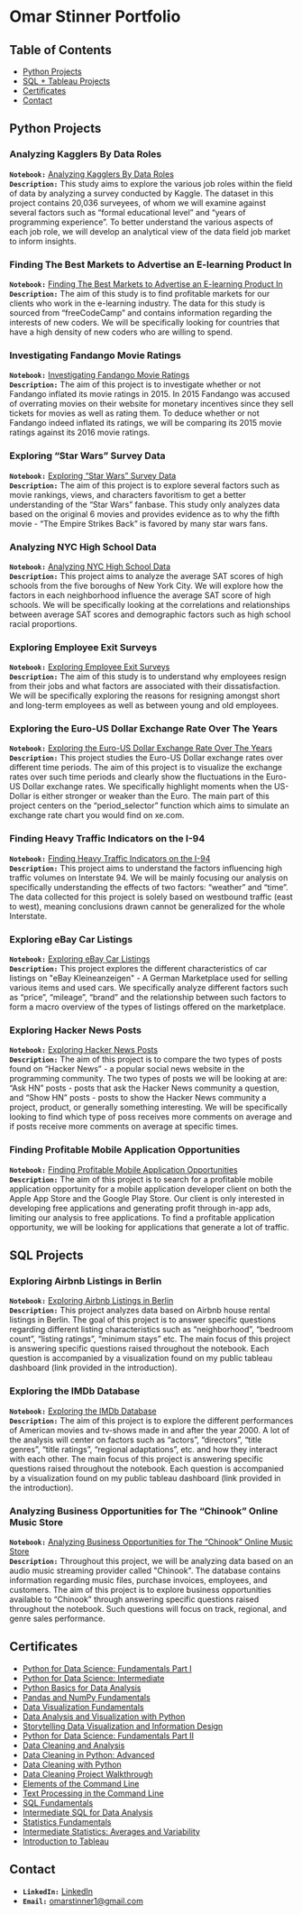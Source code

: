 # Omar Stinner Portfolio

## Table of Contents
+ [Python Projects](https://github.com/omarstinner/Portfolio/blob/main/README.md#python-projects)
+ [SQL + Tableau Projects](https://github.com/omarstinner/Portfolio/blob/main/README.md#sql--tableau-projects)
+ [Certificates](https://github.com/omarstinner/Portfolio/blob/main/README.md#certificates)
+ [Contact](https://github.com/omarstinner/Portfolio/blob/main/README.md#contact)

## Python Projects

### Analyzing Kagglers By Data Roles
**`Notebook:`** [Analyzing Kagglers By Data Roles](https://nbviewer.org/github/omarstinner/Projects/blob/2340a8b405a9771e59bdcb0cf71d888dc14ece5b/Analyzing%20Kagglers%20By%20Data%20Role.ipynb)<br />
**`Description:`** This study aims to explore the various job roles within the field of data by analyzing a survey conducted by Kaggle. The dataset in this project contains 20,036 surveyees, of whom we will examine against several factors such as  “formal educational level” and “years of programming experience”. To better understand the various aspects of each job role, we will develop an analytical view of the data field job market to inform insights.

### Finding The Best Markets to Advertise an E-learning Product In
**`Notebook:`** [Finding The Best Markets to Advertise an E-learning Product In](https://nbviewer.org/github/omarstinner/Projects/blob/2340a8b405a9771e59bdcb0cf71d888dc14ece5b/Finding%20The%20Best%20Markets%20to%20Advertise%20in%20an%20E-learning%20Product.ipynb)<br />
**`Description:`** The aim of this study is to find profitable markets for our clients who work in the e-learning industry. The data for this study is sourced from “freeCodeCamp” and contains information regarding the interests of new coders. We will be specifically looking for countries that have a high density of new coders who are willing to spend.

### Investigating Fandango Movie Ratings
**`Notebook:`** [Investigating Fandango Movie Ratings](https://nbviewer.org/github/omarstinner/Projects/blob/2340a8b405a9771e59bdcb0cf71d888dc14ece5b/Investigating%20Fandago%20Movie%20Ratings.ipynb)<br />
**`Description:`** The aim of this project is to investigate whether or not Fandango inflated its movie ratings in 2015. In 2015 Fandango was accused of overrating movies on their website for monetary incentives since they sell tickets for movies as well as rating them. To deduce whether or not Fandango indeed inflated its ratings, we will be comparing its 2015 movie ratings against its 2016 movie ratings.

### Exploring “Star Wars” Survey Data
**`Notebook:`** [Exploring “Star Wars” Survey Data](https://nbviewer.org/github/omarstinner/Projects/blob/2340a8b405a9771e59bdcb0cf71d888dc14ece5b/Exploring%20%27Star%20Wars%27%20Survey.ipynb)<br />
**`Description:`** The aim of this project is to explore several factors such as movie rankings, views, and characters favoritism to get a better understanding of the “Star Wars” fanbase. This study only analyzes data based on the original 6 movies and provides evidence as to why the fifth movie - “The Empire Strikes Back” is favored by many star wars fans.

### Analyzing NYC High School Data
**`Notebook:`** [Analyzing NYC High School Data](https://nbviewer.org/github/omarstinner/Projects/blob/2340a8b405a9771e59bdcb0cf71d888dc14ece5b/Analyzing%20NYC%20High%20School%20Data.ipynb)<br />
**`Description:`** This project aims to analyze the average SAT scores of high schools from the five boroughs of New York City. We will explore how the factors in each neighborhood influence the average SAT score of high schools. We will be specifically looking at the correlations and relationships between average SAT scores and demographic factors such as high school racial proportions.

### Exploring Employee Exit Surveys
**`Notebook:`** [Exploring Employee Exit Surveys](https://nbviewer.org/github/omarstinner/Projects/blob/2340a8b405a9771e59bdcb0cf71d888dc14ece5b/Analyzing%20Employee%20Exit%20Surveys.ipynb)<br />
**`Description:`** The aim of this study is to understand why employees resign from their jobs and what factors are associated with their dissatisfaction. We will be specifically exploring the reasons for resigning amongst short and long-term employees as well as between young and old employees.

### Exploring the Euro-US Dollar Exchange Rate Over The Years
**`Notebook:`** [Exploring the Euro-US Dollar Exchange Rate Over The Years](https://nbviewer.org/github/omarstinner/Projects/blob/2340a8b405a9771e59bdcb0cf71d888dc14ece5b/Exploring%20the%20Euro-US%20Dollar%20Exchange%20Rate%20Over%20The%20Years.ipynb)<br />
**`Description:`** This project studies the Euro-US Dollar exchange rates over different time periods. The aim of this project is to visualize the exchange rates over such time periods and clearly show the fluctuations in the  Euro-US Dollar exchange rates. We specifically highlight moments when the US-Dollar is either stronger or weaker than the Euro. The main part of this project centers on the “period_selector” function which aims to simulate an exchange rate chart you would find on xe.com.

### Finding Heavy Traffic Indicators on the I-94
**`Notebook:`** [Finding Heavy Traffic Indicators on the I-94](https://nbviewer.org/github/omarstinner/Projects/blob/2340a8b405a9771e59bdcb0cf71d888dc14ece5b/Finding%20Heavy%20Traffic%20Indicators%20on%20the%20I-94.ipynb)<br />
**`Description:`** This project aims to understand the factors influencing high traffic volumes on Interstate 94. We will be mainly focusing our analysis on specifically understanding the effects of two factors: “weather” and “time”.  The data collected for this project is solely based on westbound traffic (east to west), meaning conclusions drawn cannot be generalized for the whole Interstate.

### Exploring eBay Car Listings
**`Notebook:`** [Exploring eBay Car Listings](https://nbviewer.org/github/omarstinner/Projects/blob/2340a8b405a9771e59bdcb0cf71d888dc14ece5b/Exploring%20eBay%20Car%20Sales%20Data.ipynb)<br />
**`Description:`** This project explores the different characteristics of car listings on "eBay Kleineanzeigen" - A German Marketplace used for selling various items and used cars. We specifically analyze different factors such as “price”, “mileage”, “brand” and the relationship between such factors to form a macro overview of the types of listings offered on the marketplace.

### Exploring Hacker News Posts
**`Notebook:`** [Exploring Hacker News Posts](https://nbviewer.org/github/omarstinner/Projects/blob/2340a8b405a9771e59bdcb0cf71d888dc14ece5b/Exploring%20Hacker%20News%20Posts.ipynb)<br />
**`Description:`** The aim of this project is to compare the two types of posts found on “Hacker News” - a popular social news website in the programming community. The two types of posts we will be looking at are: “Ask HN” posts - posts that ask the Hacker News community a question, and “Show HN” posts - posts to show the Hacker News community a project, product, or generally something interesting. We will be specifically looking to find which type of poss receives more comments on average and if posts receive more comments on average at specific times.

### Finding Profitable Mobile Application Opportunities
**`Notebook:`** [Finding Profitable Mobile Application Opportunities](https://nbviewer.org/github/omarstinner/Projects/blob/2340a8b405a9771e59bdcb0cf71d888dc14ece5b/Finding%20Profitable%20Mobile%20Application%20Opportunities.ipynb)<br />
**`Description:`** The aim of this project is to search for a profitable mobile application opportunity for a mobile application developer client on both the Apple App Store and the Google Play Store. Our client is only interested in developing free applications and generating profit through in-app ads, limiting our analysis to free applications. To find a profitable application opportunity, we will be looking for applications that generate a lot of traffic.

## SQL Projects

### Exploring Airbnb Listings in Berlin
**`Notebook:`** [Exploring Airbnb Listings in Berlin](https://github.com/omarstinner/Projects/blob/2340a8b405a9771e59bdcb0cf71d888dc14ece5b/Exploring%20Airbnb%20Listings%20in%20Berlin.ipynb)<br />
**`Description:`** This project analyzes data based on Airbnb house rental listings in Berlin. The goal of this project is to answer specific questions regarding different listing characteristics such as “neighborhood”, “bedroom count”, “listing ratings”, “minimum stays” etc. The main focus of this project is answering specific questions raised throughout the notebook. Each question is accompanied by a visualization found on my public tableau dashboard (link provided in the introduction).

### Exploring the IMDb Database
**`Notebook:`** [Exploring the IMDb Database](https://github.com/omarstinner/Projects/blob/2340a8b405a9771e59bdcb0cf71d888dc14ece5b/Exploring%20the%20IMDb%20Database.ipynb)<br />
**`Description:`** The aim of this project is to explore the different performances of American movies and tv-shows made in and after the year 2000. A lot of the analysis will center on factors such as “actors”, “directors”, “title genres”, “title ratings”, “regional adaptations”, etc. and how they interact with each other. The main focus of this project is answering specific questions raised throughout the notebook. Each question is accompanied by a visualization found on my public tableau dashboard (link provided in the introduction).

### Analyzing Business Opportunities for The “Chinook” Online Music Store
**`Notebook:`** [Analyzing Business Opportunities for The “Chinook” Online Music Store](https://github.com/omarstinner/Projects/blob/2340a8b405a9771e59bdcb0cf71d888dc14ece5b/Analyzing%20Business%20Opportunities%20for%20The%20%E2%80%9CChinook%E2%80%9D%20Online%20Music%20Store.ipynb)<br />
**`Description:`** Throughout this project, we will be analyzing data based on an audio music streaming provider called "Chinook". The database contains information regarding music files, purchase invoices, employees, and customers. The aim of this project is to explore business opportunities available to “Chinook” through answering specific questions raised throughout the notebook. Such questions will focus on track, regional, and genre sales performance.

## Certificates
+ [Python for Data Science: Fundamentals Part I](https://drive.google.com/file/d/191gW2YvtUjq4M9qeJ3TDB93JYKLRncFd/view?usp=sharing)
+ [Python for Data Science: Intermediate](https://drive.google.com/file/d/1axmrgFJymXbm1UBBa8-CWWRws1CyY-LK/view?usp=sharing)
+ [Python Basics for Data Analysis](https://drive.google.com/file/d/1ahu7ZP-mjx4NH6QKaqARGkyyc4QFBXKv/view?usp=sharing)
+ [Pandas and NumPy Fundamentals](https://drive.google.com/file/d/1P1SlHvw5nBPGCjYJ5B-znFDANuapMOsC/view?usp=sharing)
+ [Data Visualization Fundamentals](https://drive.google.com/file/d/1MzcjPEg9sSmkOhVSYQ_yuWmmyI7k7Gcp/view?usp=sharing)
+ [Data Analysis and Visualization with Python](https://drive.google.com/file/d/1T_tWcfjl3YSXz5Kr3yNFZ906o4xeTi6y/view?usp=sharing)
+ [Storytelling Data Visualization and Information Design](https://drive.google.com/file/d/1UlEb3PtPY52xq8D6n1pHTE6CHME8ThKc/view?usp=sharing)
+ [Python for Data Science: Fundamentals Part II](https://drive.google.com/file/d/1_DriZZ4EEJnUViYqHpjILb872QXBa6yg/view?usp=sharing)
+ [Data Cleaning and Analysis](https://drive.google.com/file/d/1O4svHNNoc02PGQrBuJoq4X-6yoAv9UPP/view?usp=sharing)
+ [Data Cleaning in Python: Advanced](https://drive.google.com/file/d/1FQtr-iKzQbDT_pcdu7Xz0cK-6iamwKXX/view?usp=sharing)
+ [Data Cleaning with Python](https://drive.google.com/file/d/1XmR-QiNtXqPaXsJ7pyhAhU04r4tYehqf/view?usp=sharing)
+ [Data Cleaning Project Walkthrough](https://drive.google.com/file/d/14iRls_HT2KpiGAGkVPhajxt_UGAkFqB-/view?usp=sharing)
+ [Elements of the Command Line](https://drive.google.com/file/d/19vUwPPbIjm_NcXFXE2Qt5YmcsWmS3hmu/view?usp=sharing)
+ [Text Processing in the Command Line](https://drive.google.com/file/d/1xx6jl4zUh83lyu7yV5D2nJLUMlGvltre/view?usp=sharing)
+ [SQL Fundamentals](https://drive.google.com/file/d/1DBnu2c-BCe8Lc-j84L4BqvWyduCyEnRa/view?usp=sharing)
+ [Intermediate SQL for Data Analysis](https://drive.google.com/file/d/1rOsmAk64oikeoDlqoBYsWZvz3NtP81_e/view?usp=sharing)
+ [Statistics Fundamentals](https://drive.google.com/file/d/17GMU4pyHi-wpoXQmc-xgsFE73s6Ytapf/view?usp=sharing)
+ [Intermediate Statistics: Averages and Variability](https://drive.google.com/file/d/12CHBU7lE8y6GNyYzhGNwjemJvRYeY6Pg/view?usp=sharing)
+ [Introduction to Tableau](https://drive.google.com/file/d/17VKU9h32WXiTmEUFtP9VqJSZiuMFUn9w/view?usp=sharing)

## Contact
+ **`LinkedIn:`** [LinkedIn](https://www.linkedin.com/in/omar-stinner-987183177/)
+ **`Email:`** omarstinner1@gmail.com
